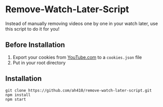 # Remove-Watch-Later-Script
Instead of manually removing videos one by one in your watch later, use this script to do it for you!

## Before Installation
1. Export your cookies from [YouTube.com](https://www.youtube.com) to a `cookies.json` file
2. Put in your root directory

## Installation
```
git clone https://github.com/ah410/remove-watch-later-script.git
npm install
npm start
```